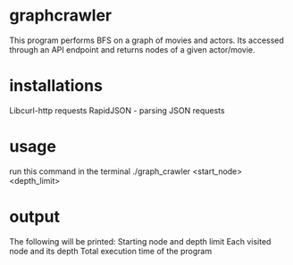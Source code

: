 # graphcrawler
This program performs BFS on a graph of movies and actors. Its accessed through an API endpoint and returns nodes of a given actor/movie.
# installations
Libcurl-http requests
RapidJSON - parsing JSON requests
# usage
run this command in the terminal
./graph_crawler <start_node> <depth_limit>
# output 
The following will be printed:
Starting node and depth limit
Each visited node and its depth
Total execution time of the program
